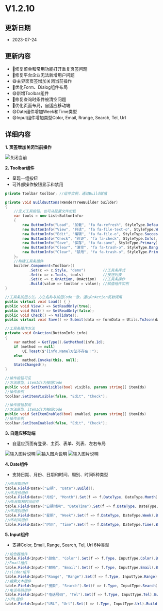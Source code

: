 # V1.2.10

## 更新日期

- 2023-07-24

## 更新内容

- 🐛修复菜单和常用功能打开重复页签问题
- 🐛修复平台企业无法新增用户问题
- 😄主界面页签增加关闭当前操作
- 🔨优化Form、Dialog组件布局
- 😄新增Toolbar组件
- 🐛修复查询时条件被清空问题
- 🔨优化页面布局，自适应移动端
- 😄Date组件增加Week和Time类型
- 😄Input组件增加类型Color, Email, Rrange, Search, Tel, Url

## 详细内容

**1. 页签增加关闭当前操作**

![关闭当前](https://foruda.gitee.com/images/1690159169188790320/834c6058_14334.png "屏幕截图")

**2. Toolbar组件**

- 呈现一组按钮
- 可外部操作按钮显示和禁用

```csharp
private Toolbar toolbar; //组件实例，通过Build赋值

private void BuildButtons(RenderTreeBuilder builder)
{
    //定义工具按钮，也可从配置文件加载
    var tools = new List<ButtonInfo>
    {
        new ButtonInfo("Load", "加载", "fa fa-refresh", StyleType.Default),
        new ButtonInfo("View", "只读", "fa fa-file-text-o", StyleType.Warning),
        new ButtonInfo("Edit", "编辑", "fa fa-file-o", StyleType.Success),
        new ButtonInfo("Check", "验证", "fa fa-check", StyleType.Info),
        new ButtonInfo("Save", "保存", "fa fa-save", StyleType.Primary),
        new ButtonInfo("Clear", "清空", "fa fa-trash-o", StyleType.Danger),
        new ButtonInfo("Clear", "禁用", "fa fa-trash-o", StyleType.Primary) { Enabled = false }
    };
    //构建工具条组件
    builder.Component<Toolbar>()
           .Set(c => c.Style, "demo")        //工具条样式
           .Set(c => c.Tools, tools)         //按钮列表
           .Set(c => c.OnAction, OnAction)   //工具条操作
           .Build(value => toolbar = value); //赋值组件实例
}

//工具条按钮方法，方法名称与按钮Code一致，通过OnAction反射调用
public virtual void Load() { }
public void View() => SetReadOnly(true);
public void Edit() => SetReadOnly(false);
public void Check() => Validate();
public virtual void Save() => Submit(data => formData = Utils.ToJson(data));

//工具条操作方法
private void OnAction(ButtonInfo info)
{
    var method = GetType().GetMethod(info.Id);
    if (method == null)
        UI.Toast($"{info.Name}方法不存在！");
    else
        method.Invoke(this, null);
    StateChanged();
}

//操作按钮可见
//方法原型，itemIds为按钮Code
public void SetItemVisible(bool visible, params string[] itemIds)
//操作示例
toolbar.SetItemVisible(false, "Edit", "Check");

//操作按钮禁用
//方法原型，itemIds为按钮Code
public void SetItemEnabled(bool enabled, params string[] itemIds)
//操作示例
toolbar.SetItemEnabled(false, "Edit", "Check");
```

**3. 自适应移动端**

- 自适应页面有登录、主页、表单、列表、左右布局

![输入图片说明](https://foruda.gitee.com/images/1690160177258973909/e5e6fcb8_14334.png "屏幕截图")
![输入图片说明](https://foruda.gitee.com/images/1690160277394334951/1e73d75c_14334.png "屏幕截图")
![输入图片说明](https://foruda.gitee.com/images/1690160360072340931/f23fa1bb_14334.png "屏幕截图")

**4. Date组件**

- 支持日期、月份、日期和时间、周别、时间5种类型

```csharp
//H5日期组件
table.Field<Date>("日期", "Date").Build();
//H5月份组件
table.Field<Date>("月份", "Month").Set(f => f.DateType, DateType.Month).Build();
//H5日期和时间组件
table.Field<Date>("日期时间", "DateTime").Set(f => f.DateType, DateType.DateTime).Build();
//H5周别组件
table.Field<Date>("星期", "Week").Set(f => f.DateType, DateType.Week).Build();
//H5时间组件
table.Field<Date>("时间", "Time").Set(f => f.DateType, DateType.Time).Build();
```

**5. Input组件**

- 支持Color, Email, Range, Search, Tel, Url 6种类型

```csharp
//拾色器组件
table.Field<Input>("颜色", "Color").Set(f => f.Type, InputType.Color).Build();
//Email组件
table.Field<Input>("邮箱", "Email").Set(f => f.Type, InputType.Email).Build();
//slider组件
table.Field<Input>("Range", "Range").Set(f => f.Type, InputType.Range).Build();
//搜索文本组件
table.Field<Input>("搜索", "Search").Set(f => f.Type, InputType.Search).Build();
//电话号码组件
table.Field<Input>("电话号码", "Tel").Set(f => f.Type, InputType.Tel).Build();
//URL组件
table.Field<Input>("URL", "Url").Set(f => f.Type, InputType.Url).Build();
```
